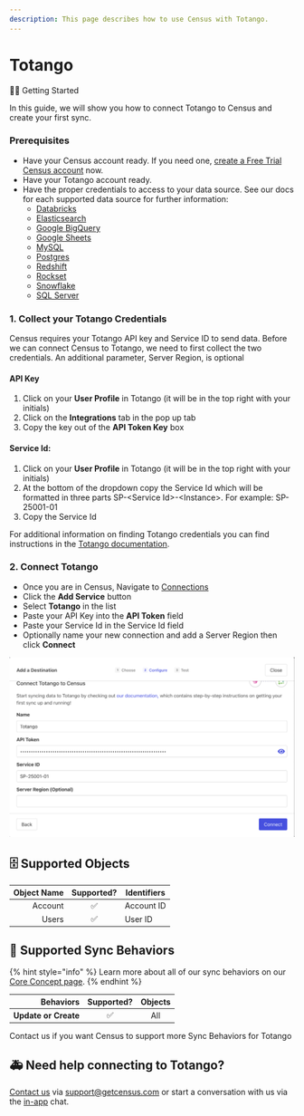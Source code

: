 ```yaml
---
description: This page describes how to use Census with Totango.
---
```


# Totango

🏃‍♀️ Getting Started

In this guide, we will show you how to connect Totango to Census and create your first sync.

### Prerequisites

* Have your Census account ready. If you need one, [create a Free Trial Census account](https://app.getcensus.com/) now.
* Have your Totango account ready.
* Have the proper credentials to access to your data source. See our docs for each supported data source for further information:
  * [Databricks](https://docs.getcensus.com/sources/databricks)
  * [Elasticsearch](https://docs.getcensus.com/sources/elasticsearch)
  * [Google BigQuery](https://docs.getcensus.com/sources/google-bigquery)
  * [Google Sheets](https://docs.getcensus.com/sources/google-sheets)
  * [MySQL](https://docs.getcensus.com/sources/mysql)
  * [Postgres](https://docs.getcensus.com/sources/postgres)
  * [Redshift](https://docs.getcensus.com/sources/redshift)
  * [Rockset](https://docs.getcensus.com/sources/rockset)
  * [Snowflake](https://docs.getcensus.com/sources/snowflake)
  * [SQL Server](https://docs.getcensus.com/sources/sql-server)

### 1. Collect your Totango Credentials

Census requires your Totango API key and Service ID to send data. Before we can connect Census to Totango, we need to first collect the two credentials. An additional parameter, Server Region, is optional

#### **API Key**

1. Click on your **User Profile** in Totango (it will be in the top right with your initials)
2. Click on the **Integrations** tab in the pop up tab
3. Copy the key out of the **API Token Key** box

#### **Service Id:**

1. Click on your **User Profile** in Totango (it will be in the top right with your initials)
2. At the bottom of the dropdown copy the Service Id which will be formatted in three parts SP-\<Service Id>-\<Instance>. For example: SP-25001-01&#x20;
3. Copy the Service Id

For additional information on finding Totango credentials you can find instructions in the [Totango documentation](https://support.totango.com/hc/en-us/articles/203036939-Where-can-I-find-my-Totango-Token).

### 2. Connect Totango

* Once you are in Census, Navigate to [Connections](https://app.getcensus.com/connections)
* Click the **Add Service** button
* Select **Totango** in the list
* Paste your API Key into the **API Token** field
* Paste your Service Id in the Service Id field
* Optionally name your new connection and add a Server Region then click **Connect**

![Totango Connection Example](<../.gitbook/assets/Screen Shot 2022-06-08 at 11.42.37 AM.png>)



## 🗄 Supported Objects

| **Object Name** | **Supported?** | Identifiers |
| --------------: | :------------: | ----------- |
|         Account |        ✅       | Account ID  |
|           Users |        ✅       | User ID     |

## 🔄 Supported Sync Behaviors

{% hint style="info" %}
Learn more about all of our sync behaviors on our [Core Concept page](../basics/core-concept/#the-different-sync-behaviors).
{% endhint %}

|        **Behaviors** | **Supported?** | **Objects** |
| -------------------: | :------------: | :---------: |
| **Update or Create** |        ✅       |     All     |

Contact us if you want Census to support more Sync Behaviors for Totango

## 🚑 Need help connecting to Totango?

[Contact us](mailto:support@getcensus.com) via support@getcensus.com or start a conversation with us via the [in-app](https://app.getcensus.com) chat.
